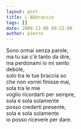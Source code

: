 ```yaml
---
layout: post
title: L'Abbraccio
tags: []
date: 2008-12-08 00:22:00
author: pietro
---
```

Sono ormai senza parole,<br/>ma tu sai c'è tanto da dire,<br/>ma perdonami io mi sento<br/>debole,<br/>solo tra le tue braccia so<br/>che non vorrei finisse mai,<br/>sola tra le mie<br/>voglio ricordarti per sempre,<br/>sola e sola solamente<br/>posso crederti presente,<br/>sola e sola solamente<br/>io posso ricevere per dare.
